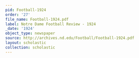 ```yaml
---
pid: Football-1924
order: '27'
file_name: Football-1924.pdf
label: Notre Dame Football Review - 1924
_date: '1924'
object_type: newspaper
source: http://archives.nd.edu/Football/Football-1924.pdf
layout: scholastic
collection: scholastic
---
```

